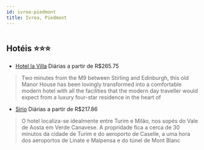 ```yaml
---
id: ivrea-piedmont
title: Ivrea, Piedmont
---
```


<center><img src="https://assets.cosmos-data.com/1/0470b3d3c2c9947288e2eb8e264a14cc/303091.jpg" alt="" /></center>


## Hotéis ⭐️⭐️⭐️

-    [Hotel la Villa](https://www.hurb.com/aud/https://www.hurb.com/hoteis/ivrea/hotel-la-villa-JNP-JP156575?cmp=18055) Diárias a partir de R$265.75
   > Two minutes from the M9 between Stirling and Edinburgh, this old Manor House has been lovingly transformed into a comfortable modern hotel with all the facilities that the modern day traveller would expect from a luxury four-star residence in the heart of
-    [Sirio](https://www.hurb.com/aud/https://www.hurb.com/hoteis/ivrea/sirio-JNP-JP301993?cmp=18055) Diárias a partir de R$217.86
   > O hotel localiza-se idealmente entre Turim e Milão, nos sopés do Vale de Aosta em Verde Canavese. A propridade fica a cerca de 30 minutos da cidade de Turim e do aeroporto de Caselle, a uma hora dos aeroportos de Linate e Malpensa e do túnel de Mont Blanc
